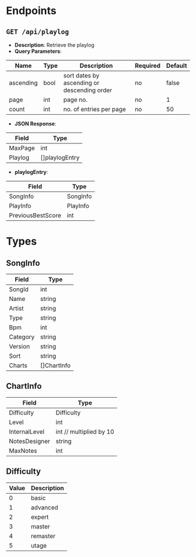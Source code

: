 # Endpoints

`GET /api/playlog`
------------------
- **Description**: Retrieve the playlog
- **Query Parameters**:

|   Name    | Type |                 Description                 | Required | Default |
|-----------|------|---------------------------------------------|----------|---------|
| ascending | bool | sort dates by ascending or descending order | no       | false   |
| page      | int  | page no.                                    | no       | 1       |
| count     | int  | no. of entries per page                     | no       | 50      |

- **JSON Response**:

|  Field  |      Type      |
|---------|----------------|
| MaxPage | int            |
| Playlog | []playlogEntry |

- **playlogEntry**:

|       Field       |   Type   |
|-------------------|----------|
| SongInfo          | SongInfo |
| PlayInfo          | PlayInfo |
| PreviousBestScore | int      |

# Types

SongInfo
--------

|  Field   |    Type     |
|----------|-------------|
| SongId   | int         |
| Name     | string      |
| Artist   | string      |
| Type     | string      |
| Bpm      | int         |
| Category | string      |
| Version  | string      |
| Sort     | string      |
| Charts   | []ChartInfo |

ChartInfo
---------

|     Field     |          Type           |
|---------------|-------------------------|
| Difficulty    | Difficulty              |
| Level         | int                     |
| InternalLevel | int // multiplied by 10 |
| NotesDesigner | string                  |
| MaxNotes      | int                     |

Difficulty
----------

| Value | Description |
|-------|-------------|
|     0 | basic       |
|     1 | advanced    |
|     2 | expert      |
|     3 | master      |
|     4 | remaster    |
|     5 | utage       |
